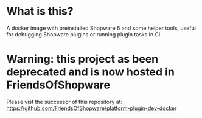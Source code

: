 # What is this?

A docker image with preinstalled Shopware 6 and some helper tools, useful for debugging Shopware plugins or running plugin tasks in CI

# Warning: this project as been deprecated and is now hosted in FriendsOfShopware

Please vist the successor of this repository at:
https://github.com/FriendsOfShopware/platform-plugin-dev-docker
